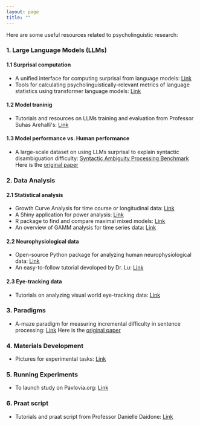```yaml
---
layout: page
title: ""
---
```


Here are some useful resources related to psycholinguistic research:

### 1. Large Language Models (LLMs)
#### 1.1 Surprisal computation
- A unified interface for computing surprisal from language models: [Link](https://github.com/aalok-sathe/surprisal)
- Tools for calculating psycholinguistically-relevant metrics of language statistics using transformer language models: [Link](https://github.com/jmichaelov/PsychFormers)
#### 1.2 Model traninig 
- Tutorials and resources on LLMs training and evaluation from Professor Suhas Arehalli's: [Link](https://sarehalli.github.io/resources)
#### 1.3 Model performance vs. Human performance 
- A large-scale dataset on using LLMs surprisal to explain syntactic disambiguation difficulty: [Syntactic Ambiguity Processing Benchmark](https://github.com/caplabnyu/sapbenchmark) Here is the [original paper](https://www.sciencedirect.com/science/article/abs/pii/S0749596X24000135)
  
### 2. Data Analysis 
#### 2.1 Statistical analysis
- Growth Curve Analysis for time course or longitudinal data: [Link](https://www.danmirman.org/gca)
- A Shiny application for power analysis: [Link](https://jakewestfall.shinyapps.io/crossedpower/)
- R package to find and compare maximal mixed models: [Link](https://cran.r-project.org/web/packages/buildmer/vignettes/buildmer.html)
- An overview of GAMM analysis for time series data: [Link](https://jacolienvanrij.com/Tutorials/GAMM.html#gam-or-bam)
#### 2.2 Neurophysiological data
- Open-source Python package for analyzing human neurophysiological data: [Link](https://mne.tools/stable/index.html)
- An easy-to-follow tutorial devoloped by Dr. Lu: [Link](https://github.com/ZitongLu1996/Python-EEG-Handbook)
#### 2.3 Eye-tracking data
- Tutorials on analyzing visual world eye-tracking data: [Link](https://site.uit.no/acqvalab/workshop-visual-world-eye-tracking-analysis-in-r-with-aine-ito-16-17-02-2023/)

### 3. Paradigms 
- A-maze paradigm for measuring incremental difficulty in sentence processing: [Link](https://vboyce.github.io/Maze/) Here is the [original paper](https://www.sciencedirect.com/science/article/pii/S0749596X19301147)

### 4. Materials Development 
- Pictures for experimental tasks: [Link](https://www.irasutoya.com)

### 5. Running Experiments 
- To launch study on Pavlovia.org: [Link](https://www.psychopy.org/online/usingPavlovia.html)

### 6. Praat script 
- Tutorials and praat script from Professor Danielle Daidone: [Link](https://www.ddaidone.com/praat-scripts.html)
